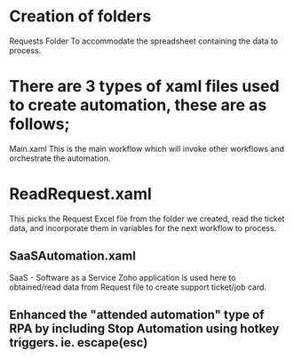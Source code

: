 # Creation of folders

Requests Folder To accommodate the spreadsheet containing the data to process.

 

# There are 3 types of xaml files used to create automation, these are as follows;

Main.xaml This is the main workflow which will invoke other workflows and orchestrate the automation.

 

# ReadRequest.xaml

This picks the Request Excel file from the folder we created, read the ticket data, and incorporate them in variables for the next workflow to process.

 

## SaaSAutomation.xaml

SaaS - Software as a Service Zoho application is used here to obtained/read data from Request file to create support ticket/job card.

 

## Enhanced the "attended automation" type of RPA by including Stop Automation using hotkey triggers. ie. escape(esc)